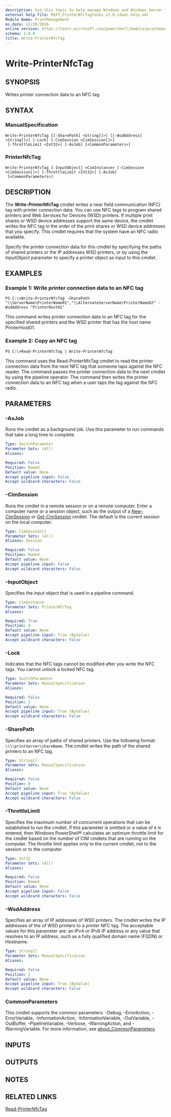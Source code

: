 ```yaml
---
description: Use this topic to help manage Windows and Windows Server technologies with Windows PowerShell.
external help file: MSFT_PrinterNfcTagTasks_v1.0.cdxml-help.xml
Module Name: PrintManagement
ms.date: 12/20/2016
online version: https://learn.microsoft.com/powershell/module/printmanagement/write-printernfctag?view=windowsserver2016-ps&wt.mc_id=ps-gethelp
schema: 2.0.0
title: Write-PrinterNfcTag
---
```


# Write-PrinterNfcTag

## SYNOPSIS
Writes printer connection data to an NFC tag.

## SYNTAX

### ManualSpecification
```
Write-PrinterNfcTag [[-SharePath] <String[]>] [[-WsdAddress] <String[]>] [-Lock] [-CimSession <CimSession[]>]
 [-ThrottleLimit <Int32>] [-AsJob] [<CommonParameters>]
```

### PrinterNfcTag
```
Write-PrinterNfcTag [-InputObject] <CimInstance> [-CimSession <CimSession[]>] [-ThrottleLimit <Int32>] [-AsJob]
 [<CommonParameters>]
```

## DESCRIPTION
The **Write-PrinterNfcTag** cmdlet writes a near field communication (NFC) tag with printer connection data.
You can use NFC tags to program shared printers and Web Services for Devices (WSD) printers.
If multiple print shares or WSD device addresses support the same device, the cmdlet writes the NFC tag in the order of the print shares or WSD device addresses that you specify.
This cmdlet requires that the system have an NFC radio available.

Specify the printer connection data for this cmdlet by specifying the paths of shared printers or the IP addresses WSD printers, or by using the *InputObject* parameter to specify a printer object as input to this cmdlet.

## EXAMPLES

### Example 1: Write printer connection data to an NFC tag
```
PS C:\>Write-PrinterNfcTag -SharePath "\\ServerName\PrinterName01","\\AlternateServerName\PrinterName02" -WsdAddress "PrinterHost01"
```

This command writes printer connection data to an NFC tag for the specified shared printers and the WSD printer that has the host name PrinterHost01.

### Example 2: Copy an NFC tag
```
PS C:\>Read-PrinterNfcTag | Write-PrinterNfcTag
```

This command uses the Read-PrinterNfcTag cmdlet to read the printer connection data from the next NFC tag that someone taps against the NFC reader.
The command passes the printer connection data to the next cmdlet by using the pipeline operator.
The command then writes the printer connection data to an NFC tag when a user taps the tag against the NFC radio.

## PARAMETERS

### -AsJob
Runs the cmdlet as a background job. Use this parameter to run commands that take a long time to complete.

```yaml
Type: SwitchParameter
Parameter Sets: (All)
Aliases: 

Required: False
Position: Named
Default value: None
Accept pipeline input: False
Accept wildcard characters: False
```

### -CimSession
Runs the cmdlet in a remote session or on a remote computer.
Enter a computer name or a session object, such as the output of a [New-CimSession](https://go.microsoft.com/fwlink/p/?LinkId=227967) or [Get-CimSession](https://go.microsoft.com/fwlink/p/?LinkId=227966) cmdlet.
The default is the current session on the local computer.

```yaml
Type: CimSession[]
Parameter Sets: (All)
Aliases: Session

Required: False
Position: Named
Default value: None
Accept pipeline input: False
Accept wildcard characters: False
```

### -InputObject
Specifies the input object that is used in a pipeline command.

```yaml
Type: CimInstance
Parameter Sets: PrinterNfcTag
Aliases: 

Required: True
Position: 0
Default value: None
Accept pipeline input: True (ByValue)
Accept wildcard characters: False
```

### -Lock
Indicates that the NFC tags cannot be modified after you write the NFC tags.
You cannot unlock a locked NFC tag.

```yaml
Type: SwitchParameter
Parameter Sets: ManualSpecification
Aliases: 

Required: False
Position: 2
Default value: None
Accept pipeline input: True (ByValue)
Accept wildcard characters: False
```

### -SharePath
Specifies an array of paths of shared printers.
Use the following format: `\\\\printServer\shareName`.
The cmdlet writes the path of the shared printers to an NFC tag.

```yaml
Type: String[]
Parameter Sets: ManualSpecification
Aliases: 

Required: False
Position: 0
Default value: None
Accept pipeline input: True (ByValue)
Accept wildcard characters: False
```

### -ThrottleLimit
Specifies the maximum number of concurrent operations that can be established to run the cmdlet.
If this parameter is omitted or a value of `0` is entered, then Windows PowerShell® calculates an optimum throttle limit for the cmdlet based on the number of CIM cmdlets that are running on the computer.
The throttle limit applies only to the current cmdlet, not to the session or to the computer.

```yaml
Type: Int32
Parameter Sets: (All)
Aliases: 

Required: False
Position: Named
Default value: None
Accept pipeline input: False
Accept wildcard characters: False
```

### -WsdAddress
Specifies an array of IP addresses of WSD printers.
The cmdlet writes the IP addresses of the of WSD printers to a printer NFC tag.
The acceptable values for this parameter are: an IPv4 or IPv6 IP address or any value that resolves to an IP address, such as a fully qualified domain name (FQDN) or Hostname.

```yaml
Type: String[]
Parameter Sets: ManualSpecification
Aliases: 

Required: False
Position: 1
Default value: None
Accept pipeline input: True (ByValue)
Accept wildcard characters: False
```

### CommonParameters
This cmdlet supports the common parameters: -Debug, -ErrorAction, -ErrorVariable, -InformationAction, -InformationVariable, -OutVariable, -OutBuffer, -PipelineVariable, -Verbose, -WarningAction, and -WarningVariable. For more information, see [about_CommonParameters](https://go.microsoft.com/fwlink/?LinkID=113216).

## INPUTS

## OUTPUTS

## NOTES

## RELATED LINKS

[Read-PrinterNfcTag](./Read-PrinterNfcTag.md)

